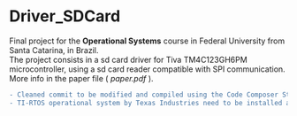 # Driver_SDCard

Final project for the **Operational Systems** course in Federal University from Santa Catarina, in Brazil.  
The project consists in a sd card driver for Tiva TM4C123GH6PM microcontroller, using a sd card reader compatible with
SPI communication. More info in the paper file ( *paper.pdf* ).

```diff
- Cleaned commit to be modified and compiled using the Code Composer Studio by Texas Industries.
- TI-RTOS operational system by Texas Industries need to be installed and configured in the CCS.
```
